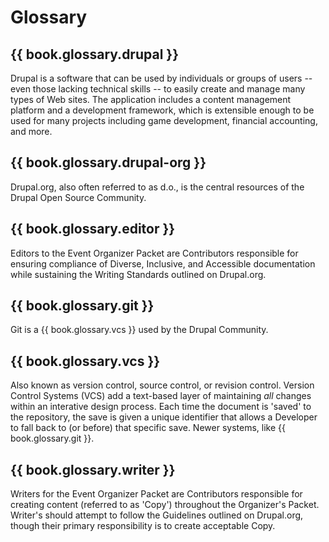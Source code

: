 # Glossary

## {{ book.glossary.drupal }}
Drupal is a software that can be used by individuals or groups of users -- even those lacking technical skills -- to easily create and manage many types of Web sites. The application includes a content management platform and a development framework, which is extensible enough to be used for many projects including game development, financial accounting, and more.

## {{ book.glossary.drupal-org }}
Drupal.org, also often referred to as d.o., is the central resources of the Drupal Open Source Community.

## {{ book.glossary.editor }}
Editors to the Event Organizer Packet are Contributors responsible for ensuring compliance of Diverse, Inclusive, and Accessible documentation while sustaining the Writing Standards outlined on Drupal.org.

## {{ book.glossary.git }}
Git is a {{ book.glossary.vcs }} used by the Drupal Community.

## {{ book.glossary.vcs }}
Also known as version control, source control, or revision control. Version Control Systems (VCS) add a text-based layer of maintaining *all* changes within an interative design process. Each time the document is 'saved' to the repository, the save is given a unique identifier that allows a Developer to fall back to (or before) that specific save. Newer systems, like {{ book.glossary.git }}.

## {{ book.glossary.writer }}
Writers for the Event Organizer Packet are Contributors responsible for creating content (referred to as 'Copy') throughout the Organizer's Packet. Writer's should attempt to follow the Guidelines outlined on Drupal.org, though their primary responsibility is to create acceptable Copy.
